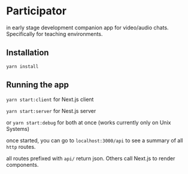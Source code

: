 # Participator

in early stage development companion app for video/audio chats.
Specifically for teaching environments.

## Installation

`yarn install`

## Running the app

`yarn start:client` for Next.js client

`yarn start:server` for Nest.js server

or `yarn start:debug` for both at once (works currently only on Unix Systems)

once started, you can go to `localhost:3000/api` to see a summary of all `http` routes.

all routes prefixed with `api/` return json. Others call Next.js to render components.
